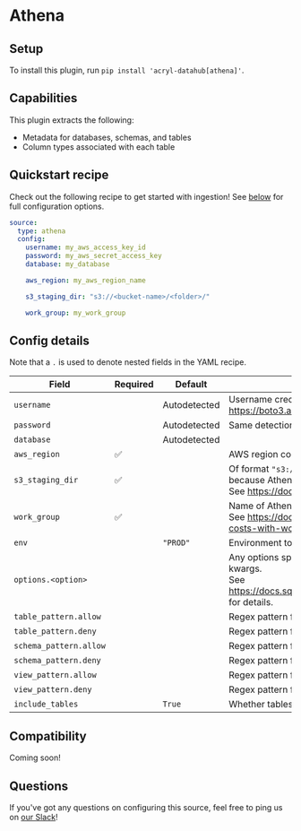 # Athena

## Setup

To install this plugin, run `pip install 'acryl-datahub[athena]'`.

## Capabilities

This plugin extracts the following:

- Metadata for databases, schemas, and tables
- Column types associated with each table

## Quickstart recipe

Check out the following recipe to get started with ingestion! See [below](#config-details) for full configuration options.

```yml
source:
  type: athena
  config:
    username: my_aws_access_key_id
    password: my_aws_secret_access_key
    database: my_database

    aws_region: my_aws_region_name

    s3_staging_dir: "s3://<bucket-name>/<folder>/"

    work_group: my_work_group
```

## Config details

Note that a `.` is used to denote nested fields in the YAML recipe.

| Field                  | Required | Default      | Description                                                                                                                                                                                                |
| ---------------------- | -------- | ------------ | ---------------------------------------------------------------------------------------------------------------------------------------------------------------------------------------------------------- |
| `username`             |          | Autodetected | Username credential. If not specified, detected with boto3 rules. See https://boto3.amazonaws.com/v1/documentation/api/latest/guide/credentials.html                                                       |
| `password`             |          | Autodetected | Same detection scheme as `username`                                                                                                                                                                        |
| `database`             |          | Autodetected |                                                                                                                                                                                                            |
| `aws_region`           | ✅       |              | AWS region code.                                                                                                                                                                                           |
| `s3_staging_dir`       | ✅       |              | Of format `"s3://<bucket-name>/prefix/"`. The `s3_staging_dir` parameter is needed because Athena always writes query results to S3. <br />See https://docs.aws.amazon.com/athena/latest/ug/querying.html. |
| `work_group`           | ✅       |              | Name of Athena workgroup. <br />See https://docs.aws.amazon.com/athena/latest/ug/manage-queries-control-costs-with-workgroups.html.                                                                        |
| `env`                  |          | `"PROD"`     | Environment to use in namespace when constructing URNs.                                                                                                                                                    |
| `options.<option>`     |          |              | Any options specified here will be passed to SQLAlchemy's `create_engine` as kwargs.<br />See https://docs.sqlalchemy.org/en/14/core/engines.html#sqlalchemy.create_engine for details.                    |
| `table_pattern.allow`  |          |              | Regex pattern for tables to include in ingestion.                                                                                                                                                          |
| `table_pattern.deny`   |          |              | Regex pattern for tables to exclude from ingestion.                                                                                                                                                        |
| `schema_pattern.allow` |          |              | Regex pattern for schemas to include in ingestion.                                                                                                                                                         |
| `schema_pattern.deny`  |          |              | Regex pattern for schemas to exclude from ingestion.                                                                                                                                                       |
| `view_pattern.allow`   |          |              | Regex pattern for views to include in ingestion.                                                                                                                                                           |
| `view_pattern.deny`    |          |              | Regex pattern for views to exclude from ingestion.                                                                                                                                                         |
| `include_tables`       |          | `True`       | Whether tables should be ingested.                                                                                                                                                                         |

## Compatibility

Coming soon!

## Questions

If you've got any questions on configuring this source, feel free to ping us on [our Slack](https://slack.datahubproject.io/)!
